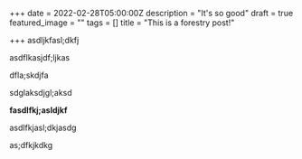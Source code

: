 +++
date = 2022-02-28T05:00:00Z
description = "It's so good"
draft = true
featured_image = ""
tags = []
title = "This is a forestry post!"

+++
asdljkfasl;dkfj

asdflkasjdf;ljkas

dfla;skdjfa

sdglaksdjgl;aksd

**fasdlfkj;asldjkf**

asdlfkjasl;dkjasdg

as;dfkjkdkg
